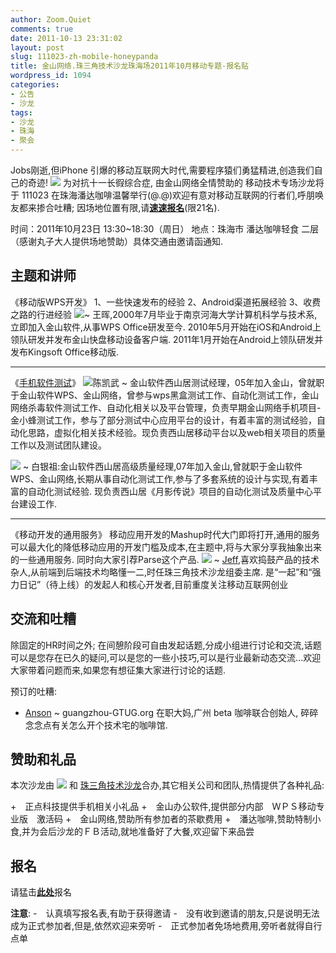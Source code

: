 ```yaml
---
author: Zoom.Quiet
comments: true
date: 2011-10-13 23:31:02
layout: post
slug: 111023-zh-mobile-honeypanda
title: 金山网络.珠三角技术沙龙珠海场2011年10月移动专题-报名贴
wordpress_id: 1094
categories:
- 公告
- 沙龙
tags:
- 沙龙
- 珠海
- 聚会
---
```


Jobs刚逝,但iPhone 引爆的移动互联网大时代,需要程序猿们勇猛精进,创造我们自己的奇迹!
[![](http://techparty-media.qiniudn.com/2011/10/replaceface-steve-jobs-266x300.jpg)](http://techparty-media.qiniudn.com/2011/10/replaceface-steve-jobs.jpg)
为对抗十一长徦综合症, 由金山网络全情赞助的 移动技术专场沙龙将于 111023 在珠海潘达咖啡温馨举行(@.@)欢迎有意对移动互联网的行者们,呼朋唤友都来掺合吐糟;
因场地位置有限,请[**速速报名**](http://f.jeffkit.info/techparty/techparty111023zh/)(限21名).

时间：2011年10月23日 13:30~18:30（周日）
地点：珠海市 潘达咖啡轻食 二层
（感谢丸子大人提供场地赞助）具体交通由邀请函通知.


## 主题和讲师


《移动版WPS开发》
1、一些快速发布的经验
2、Android渠道拓展经验
3、收费之路的行进经验
[![](http://techparty-media.qiniudn.com/2011/10/wanghui-R0028476-300x197.jpg)](http://techparty-media.qiniudn.com/2011/10/wanghui-R0028476.jpg)~ 王晖,2000年7月毕业于南京河海大学计算机科学与技术系,立即加入金山软件,从事WPS Office研发至今. 2010年5月开始在iOS和Android上领队研发并发布金山快盘移动设备客户端. 2011年1月开始在Android上领队研发并发布Kingsoft Office移动版.



* * *



《[手机软件测试](http://www.slideshare.net/Zoom.Quiet/110929-kn)》
[![](http://techparty-media.qiniudn.com/2011/10/陈凯武-头像.jpg)](http://techparty-media.qiniudn.com/2011/10/陈凯武-头像.jpg)陈凯武 ~ 金山软件西山居测试经理，05年加入金山，曾就职于金山软件WPS、金山网络，曾参与wps黑盒测试工作、自动化测试工作，金山网络杀毒软件测试工作、自动化相关以及平台管理，负责早期金山网络手机项目-金小蜂测试工作，参与了部分测试中心应用平台的设计，有着丰富的测试经验，自动化思路，虚拟化相关技术经验。现负责西山居移动平台以及web相关项目的质量工作以及测试团队建设。

[![](http://techparty-media.qiniudn.com/2011/10/白银祖-head-150x150.jpg)](http://techparty-media.qiniudn.com/2011/10/白银祖-head.jpg) ~ 白银祖:金山软件西山居高级质量经理,07年加入金山,曾就职于金山软件WPS、金山网络,长期从事自动化测试工作,参与了多套系统的设计与实现,有着丰富的自动化测试经验. 现负责西山居《月影传说》项目的自动化测试及质量中心平台建设工作.



* * *



《移动开发的通用服务》
移动应用开发的Mashup时代大门即将打开,通用的服务可以最大化的降低移动应用的开发门槛及成本,在主题中,将与大家分享我抽象出来的一些通用服务.
同时向大家引荐Parse这个产品.
[![](http://techparty-media.qiniudn.com/2011/10/jeff_avatar-300x199.jpg)](http://techparty-media.qiniudn.com/2011/10/jeff_avatar.jpg) ~ [Jeff](http://www.jeffkit.info/about/),喜欢捣鼓产品的技术杂人,从前端到后端技术均略懂一二,时任珠三角技术沙龙组委主席. 是“一起”和“强力日记”（待上线）的发起人和核心开发者,目前重度关注移动互联网创业


## 交流和吐糟


除固定的HR时间之外; 在间憩阶段可自由发起话题,分成小组进行讨论和交流,话题可以是您存在已久的疑问,可以是您的一些小技巧,可以是行业最新动态交流...欢迎大家带着问题而来,如果您有想征集大家进行讨论的话题.

预订的吐糟:
+ [Anson](http://guangzhou-gtug.org/?page_id=6) ~ guangzhou-GTUG.org 在职大妈,广州 beta 咖啡联合创始人, 碎碎念念点有关怎么开个技术宅的咖啡馆.


## 赞助和礼品


本次沙龙由 [![](http://techparty-media.qiniudn.com/2011/10/金山网络Logo-右文-h90.png)](http://www.ijinshan.com/) 和 [珠三角技术沙龙](/about/)合办,其它相关公司和团队,热情提供了各种礼品:

+　正点科技提供手机相关小礼品
+　金山办公软件,提供部分内部　ＷＰＳ移动专业版　激活码
+　金山网络,赞助所有参加者的茶歇费用
+　潘达咖啡,赞助特制小食,并为会后沙龙的ＦＢ活动,就地准备好了大餐,欢迎留下来品尝


## 报名


请猛击[**此处**](http://f.jeffkit.info/techparty/techparty111023zh/)报名

**注意**:
-　认真填写报名表,有助于获得邀请
-　没有收到邀请的朋友,只是说明无法成为正式参加者,但是,依然欢迎来旁听
-　正式参加者免场地费用,旁听者就得自行点单
